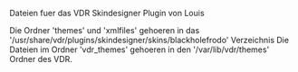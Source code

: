 Dateien fuer das VDR Skindesigner Plugin von Louis

Die Ordner 'themes' und 'xmlfiles' gehoeren in das '/usr/share/vdr/plugins/skindesigner/skins/blackholefrodo' Verzeichnis Die Dateien im Ordner 'vdr_themes' gehoeren in den '/var/lib/vdr/themes' Ordner des VDR.

